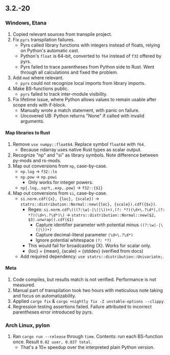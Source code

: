 ## 3.2.-20
### Windows, Etana
1. Copied relevant sources from transpile project.
2. Fix `pyrs` transpilation failures.
    * Pyrs called library functions with integers instead of floats, relying on Python's automatic cast.
    * Python's `float` is 64-bit, converted to `f64` instead of `f32` offered by pyrs.
    * Pyrs failed to trace parentheses from Python side to Rust. Went through all calculations and fixed the problem.
3. Add `mod` where relevant.
    * `pyrs` could not recognize local imports from library imports.
4. Make BS-functions public.
    * `pyrs` failed to track inter-module visibility.
5. Fix lifetime issue, where Python allows values to remain usable after scope ends with if-block.
    * Manually wrote a match statement, with panic on failure.
    * Uncovered UB: Python returns "None" if called with invalid arguments.

#### Map libraries to Rust
1. Remove `use numpy::float64`. Replace symbol `float64` with `f64`.
    * Because ndarray uses native Rust types as scalar output.
2. Recognize "np" and "si" as library symbols. Note difference between py-mods and rs-mods.
3. Map out conversions from `np`, case-by-case.
    * `np.log` -> `f32::ln`
    * `np.pow` -> `np.powi`
        * Only works for integer powers.
    * `np{.log,.sqrt,.exp,.pow}` -> `f32::{$1}`
4. Map out conversions from `si`, case-by-case.
    * `si.norm.cdf({x}, {loc}, {scale})` -> `statrs::distribution::Normal::new({loc}, {scale}).cdf({$x})`.
        * Regex: `si.norm.cdf\(((?:\w|-|\(|\))+),(?: *?)(\d+\.?\d*),(?: *?)(\d+\.?\d*)\)` -> `statrs::distribution::Normal::new($2, $3).unwrap().cdf($1)`
            * Capture identifier parameter with potential minus `((?:\w|-|\(|\))+)`
            * Capture decimal-literal parameter `(\d+\.?\d*)`
            * Ignore potential whitespace `(?: *?)`
        * This would fail for broadcasting {X}. Works for scalar only.
        * {loc} = {mean}, {scale} = {stddev} (verified from docs)
    * Add required dependency: `use statrs::distribution::Univariate;`.

#### Meta
1. Code compiles, but results match is not verified. Performance is not measured.
2. Manual part of transpilation took two hours with meticulous note taking and focus on automatizability.
3. Applied `cargo fix` & `cargo +nightly fix -Z unstable-options --clippy`.
4. Regression testing assertions failed. Failure attributed to incorrect parentheses error introduced by pyrs.

### Arch Linux, pylon
1. Ran `cargo run --release` through `time`. Contents: run each BS-function once. Result `0.02 user, 0.037 total`.
    * That's a 10× speedup over the interpreted plain Python version.